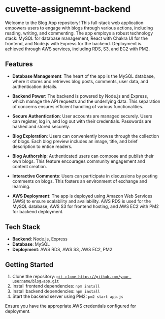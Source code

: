 # cuvette-assignemnt-backend
Welcome to the Blog App repository! This full-stack web application empowers users to engage with blogs through various actions, including reading, writing, and commenting. The app employs a robust technology stack: MySQL for database management, React with Chakra UI for the frontend, and Node.js with Express for the backend. Deployment is achieved through AWS services, including RDS, S3, and EC2 with PM2.
## Features

- **Database Management**: The heart of the app is the MySQL database, where it stores and retrieves blog posts, comments, user data, and authentication details.


- **Backend Power**: The backend is powered by Node.js and Express, which manage the API requests and the underlying data. This separation of concerns ensures efficient handling of various functionalities.

- **Secure Authentication**: User accounts are managed securely. Users can register, log in, and log out with their credentials. Passwords are hashed and stored securely.

- **Blog Exploration**: Users can conveniently browse through the collection of blogs. Each blog preview includes an image, title, and brief description to entice readers.

- **Blog Authorship**: Authenticated users can compose and publish their own blogs. This feature encourages community engagement and content creation.

- **Interactive Comments**: Users can participate in discussions by posting comments on blogs. This fosters an environment of exchange and learning.

- **AWS Deployment**: The app is deployed using Amazon Web Services (AWS) to ensure scalability and availability. AWS RDS is used for the MySQL database, AWS S3 for frontend hosting, and AWS EC2 with PM2 for backend deployment.

## Tech Stack
- **Backend**: Node.js, Express
- **Database**: MySQL
- **Deployment**: AWS RDS, AWS S3, AWS EC2, PM2

## Getting Started

1. Clone the repository: [`git clone https://github.com/your-username/blog-app.git`](https://github.com/HARSHAL-AP/cuvette-assignemnt-backend.git)
2. Install frontend dependencies: `npm install`
3. Install backend dependencies: `npm install`
7. Start the backend server using PM2: `pm2 start app.js`

Ensure you have the appropriate AWS credentials configured for deployment.










